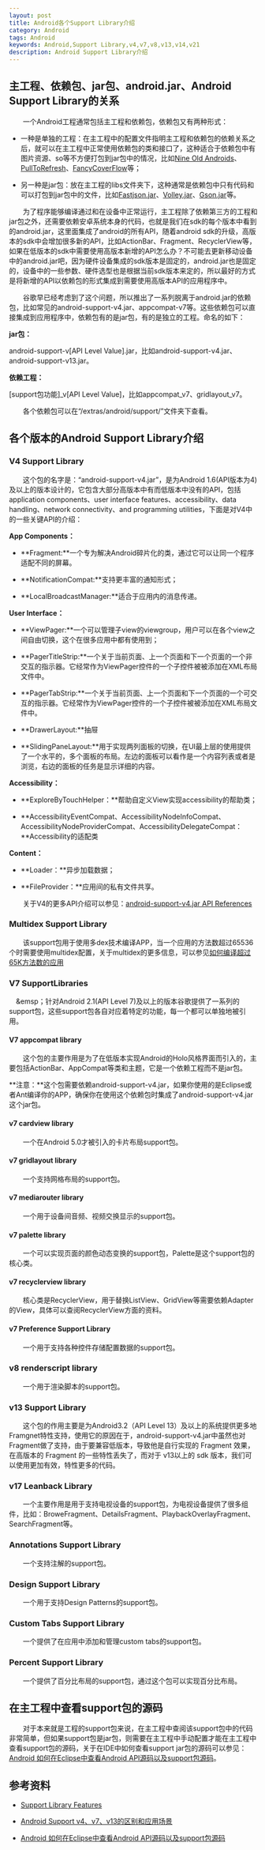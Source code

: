 ```yaml
---
layout: post
title: Android各个Support Library介绍
category: Android
tags: Android
keywords: Android,Support Library,v4,v7,v8,v13,v14,v21
description: Android Support Library介绍
---
```



## 主工程、依赖包、jar包、android.jar、Android Support Library的关系

&emsp;&emsp;一个Android工程通常包括主工程和依赖包，依赖包又有两种形式：

- 一种是单独的工程：在主工程中的配置文件指明主工程和依赖包的依赖关系之后，就可以在主工程中正常使用依赖包的类和接口了，这种适合于依赖包中有图片资源、so等不方便打包到jar包中的情况，比如[Nine Old Androids](https://github.com/JakeWharton/NineOldAndroids)、[PullToRefresh](https://github.com/chrisbanes/Android-PullToRefresh)、[FancyCoverFlow](https://github.com/davidschreiber/FancyCoverFlow)等；

- 另一种是jar包：放在主工程的libs文件夹下，这种通常是依赖包中只有代码和可以打包到jar包中的文件，比如[Fastjson.jar](https://github.com/alibaba/fastjson)、[Volley.jar](https://android.googlesource.com/platform/frameworks/volley)、[Gson.jar](https://github.com/google/gson)等。

&emsp;&emsp;为了程序能够编译通过和在设备中正常运行，主工程除了依赖第三方的工程和jar包之外，还需要依赖安卓系统本身的代码，也就是我们在sdk的每个版本中看到的android.jar，这里面集成了android的所有API，随着android sdk的升级，高版本的sdk中会增加很多新的API，比如ActionBar、Fragment、RecyclerView等，如果在低版本的sdk中需要使用高版本新增的API怎么办？不可能去更新移动设备中的android.jar吧，因为硬件设备集成的sdk版本是固定的，android.jar也是固定的，设备中的一些参数、硬件选型也是根据当前sdk版本来定的，所以最好的方式是将新增的API以依赖包的形式集成到需要使用高版本API的应用程序中。

&emsp;&emsp;谷歌早已经考虑到了这个问题，所以推出了一系列脱离于android.jar的依赖包，比如常见的android-support-v4.jar、appcompat-v7等。这些依赖包可以直接集成到应用程序中，依赖包有的是jar包，有的是独立的工程。命名的如下：

**jar包：**

android-support-v[API Level Value].jar，比如android-support-v4.jar、android-support-v13.jar。

**依赖工程：**

[support包功能]_v[API Level Value]，比如appcompat_v7、gridlayout_v7。

&emsp;&emsp;各个依赖包可以在“<sdk>/extras/android/support/”文件夹下查看。

## 各个版本的Android Support Library介绍

### V4 Support Library

&emsp;&emsp;这个包的名字是：“android-support-v4.jar”，是为Android 1.6(API版本为4)及以上的版本设计的，它包含大部分高版本中有而低版本中没有的API，包括application components、user interface features、accessibility、data handling、network connectivity、and programming utilities，下面是对V4中的一些关键API的介绍：

**App Components：**

- **Fragment:**一个专为解决Android碎片化的类，通过它可以让同一个程序适配不同的屏幕。

- **NotificationCompat:**支持更丰富的通知形式；

- **LocalBroadcastManager:**适合于应用内的消息传递。

**User Interface：**

- **ViewPager:**一个可以管理子view的viewgroup，用户可以在各个view之间自由切换，这个在很多应用中都有使用到；

- **PagerTitleStrip:**一个关于当前页面、上一个页面和下一个页面的一个非交互的指示器。它经常作为ViewPager控件的一个子控件被被添加在XML布局文件中。

- **PagerTabStrip:**一个关于当前页面、上一个页面和下一个页面的一个可交互的指示器。它经常作为ViewPager控件的一个子控件被被添加在XML布局文件中。

- **DrawerLayout:**抽屉

- **SlidingPaneLayout:**用于实现两列面板的切换，在UI最上层的使用提供了一个水平的，多个面板的布局。左边的面板可以看作是一个内容列表或者是浏览，右边的面板的任务是显示详细的内容。

**Accessibility：**

- **ExploreByTouchHelper：**帮助自定义View实现accessibility的帮助类；

- **AccessibilityEventCompat、AccessibilityNodeInfoCompat、AccessibilityNodeProviderCompat、AccessibilityDelegateCompat：**Accessibility的适配类

**Content：**

- **Loader：**异步加载数据；

- **FileProvider：**应用间的私有文件共享。

&emsp;&emsp;关于V4的更多API介绍可以参见：[android-support-v4.jar API References](https://developer.android.com/intl/zh-cn/reference/android/support/v4/app/package-summary.html)

### Multidex Support Library

&emsp;&emsp;该support包用于使用多dex技术编译APP，当一个应用的方法数超过65536个时需要使用multidex配置，关于multidex的更多信息，可以参见[如何编译超过65K方法数的应用](https://developer.android.com/intl/zh-cn/tools/building/multidex.html)

### V7 SupportLibraries

&emsp;&emsp；针对Android 2.1(API Level 7)及以上的版本谷歌提供了一系列的support包，这些support包各自对应着特定的功能，每一个都可以单独地被引用。

#### V7 appcompat library

&emsp;&emsp;这个包的主要作用是为了在低版本实现Android的Holo风格界面而引入的，主要包括ActionBar、AppCompat等类和主题，它是一个依赖工程而不是jar包。

**注意：**这个包需要依赖android-support-v4.jar，如果你使用的是Eclipse或者Ant编译你的APP，确保你在使用这个依赖包时集成了android-support-v4.jar这个jar包。

#### v7 cardview library

&emsp;&emsp;一个在Android 5.0才被引入的卡片布局support包。

#### v7 gridlayout library

&emsp;&emsp;一个支持网格布局的support包。

#### v7 mediarouter library

&emsp;&emsp;一个用于设备间音频、视频交换显示的support包。

#### v7 palette library

&emsp;&emsp;一个可以实现页面的颜色动态变换的support包，Palette是这个support包的核心类。

#### v7 recyclerview library

&emsp;&emsp;核心类是RecyclerView，用于替换ListView、GridView等需要依赖Adapter的View，具体可以查阅RecyclerView方面的资料。

#### v7 Preference Support Library

&emsp;&emsp;一个用于支持各种控件存储配置数据的support包。

### v8 renderscript library

&emsp;&emsp;一个用于渲染脚本的support包。

### v13 Support Library

&emsp;&emsp;这个包的作用主要是为Android3.2（API Level 13）及以上的系统提供更多地Framgnet特性支持，使用它的原因在于，android-support-v4.jar中虽然也对Fragment做了支持，由于要兼容低版本，导致他是自行实现的 Fragment 效果，在高版本的 Fragment 的一些特性丢失了，而对于 v13以上的 sdk 版本，我们可以使用更加有效，特性更多的代码。

### v17 Leanback Library

&emsp;&emsp;一个主要作用是用于支持电视设备的support包，为电视设备提供了很多组件，比如：BroweFragment、DetailsFragment、PlaybackOverlayFragment、SearchFragment等。

### Annotations Support Library

&emsp;&emsp;一个支持注解的support包。

### Design Support Library

&emsp;&emsp;一个用于支持Design Patterns的support包。

### Custom Tabs Support Library

&emsp;&emsp;一个提供了在应用中添加和管理custom tabs的support包。

### Percent Support Library

&emsp;&emsp;一个提供了百分比布局的support包，通过这个包可以实现百分比布局。

## 在主工程中查看support包的源码

&emsp;&emsp;对于本来就是工程的support包来说，在主工程中查阅该support包中的代码非常简单，但如果support包是jar包，则需要在主工程中手动配置才能在主工程中查看support包的源码，关于在IDE中如何查看support jar包的源码可以参见：[Android 如何在Eclipse中查看Android API源码以及support包源码](http://blog.csdn.net/xiaanming/article/details/9031141)。

## 参考资料

- [Support Library Features](https://developer.android.com/intl/zh-cn/tools/support-library/features.html#recommendation)

- [Android Support v4、v7、v13的区别和应用场景](http://my.oschina.net/chengliqun/blog/148451)

- [Android 如何在Eclipse中查看Android API源码以及support包源码](http://blog.csdn.net/xiaanming/article/details/9031141)















